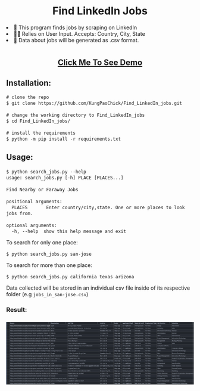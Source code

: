 <h1 align="center"> Find LinkedIn Jobs </h1>

<li>📔 This program finds jobs by scraping on LinkedIn</li>
<li>👨‍💻 Relies on User Input. Accepts: Country, City, State</li>
<li>📑 Data about jobs will be generated as .csv format. </li>

#

<h2 align="center">
<a href="https://asciinema.org/a/398035">
Click Me To See Demo
</a>
</h2>





## Installation:
```console
# clone the repo
$ git clone https://github.com/KungPaoChick/Find_LinkedIn_jobs.git

# change the working directory to Find_LinkedIn_jobs
$ cd Find_LinkedIn_jobs/

# install the requirements
$ python -m pip install -r requirements.txt

```

## Usage:

```console
$ python search_jobs.py --help
usage: search_jobs.py [-h] PLACE [PLACES...]

Find Nearby or Faraway Jobs

positional arguments:
  PLACES       Enter country/city,state. One or more places to look jobs from.

optional arguments:
  -h, --help  show this help message and exit
```

To search for only one place:
```console
$ python search_jobs.py san-jose
```

To search for more than one place:
```
$ python search_jobs.py california texas arizona
```

Data collected will be stored in an individual csv file inside of its respective folder (e.g ```jobs_in_san-jose.csv```)

<h3>Result:<h3/>
<img src="./img/result_csv.png"/>